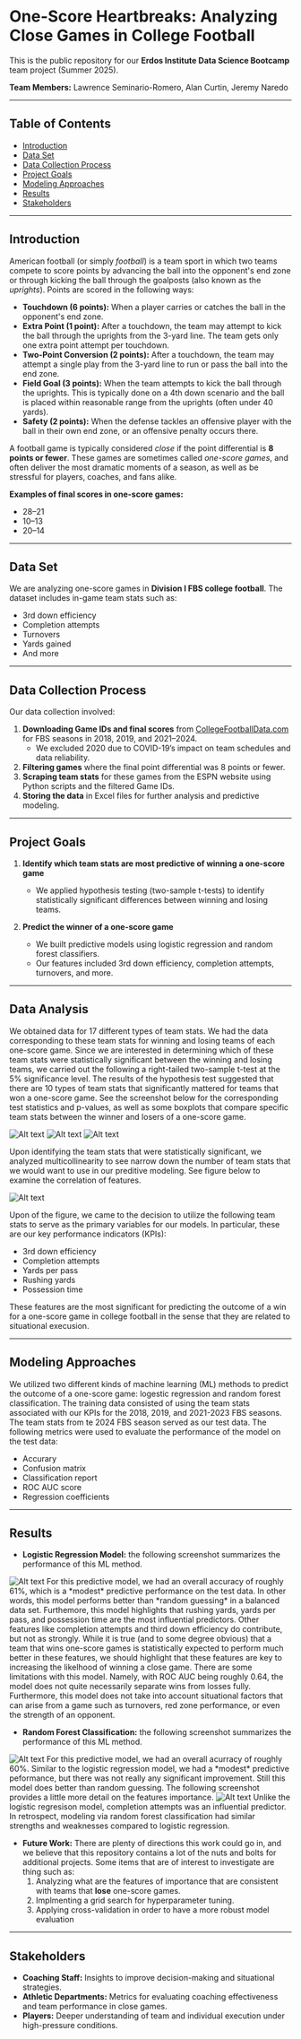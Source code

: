# One-Score Heartbreaks: Analyzing Close Games in College Football

This is the public repository for our **Erdos Institute Data Science Bootcamp** team project (Summer 2025).

**Team Members:** Lawrence Seminario-Romero, Alan Curtin, Jeremy Naredo  

---

## Table of Contents  
- [Introduction](#introduction)  
- [Data Set](#data-set)  
- [Data Collection Process](#data-collection-process)  
- [Project Goals](#project-goals)  
- [Modeling Approaches](#modeling-approaches)
- [Results](#results) 
- [Stakeholders](#stakeholders)  

---

## Introduction
American football (or simply *football*) is a team sport in which two teams compete to score points by advancing the ball into the opponent's end zone or through kicking the ball through the goalposts (also known as the *uprights*). Points are scored in the following ways:
- **Touchdown (6 points):** When a player carries or catches the ball in the opponent's end zone.
- **Extra Point (1 point):** After a touchdown, the team may attempt to kick the ball through the uprights from the 3-yard line. The team gets only one extra point attempt per touchdown. 
- **Two-Point Conversion (2 points):** After a touchdown, the team may attempt a single play from the 3-yard line to run or pass the ball into the end zone.
- **Field Goal (3 points):** When the team attempts to kick the ball through the uprights. This is typically done on a 4th down scenario and the ball is placed within reasonable range from the uprights (often under 40 yards).
- **Safety (2 points):** When the defense tackles an offensive player with the ball in their own end zone, or an offensive penalty occurs there.

A football game is typically considered *close* if the point differential is **8 points or fewer**. These games are sometimes called *one-score games*, and often deliver the most dramatic moments of a season, as well as be stressful for players, coaches, and fans alike.

**Examples of final scores in one-score games:**
- 28–21  
- 10–13  
- 20–14  

---

## Data Set

We are analyzing one-score games in **Division I FBS college football**. The dataset includes in-game team stats such as:
- 3rd down efficiency  
- Completion attempts  
- Turnovers  
- Yards gained  
- And more  

---

## Data Collection Process

Our data collection involved:
1. **Downloading Game IDs and final scores** from [CollegeFootballData.com](https://collegefootballdata.com/) for FBS seasons in 2018, 2019, and 2021–2024.  
   - We excluded 2020 due to COVID-19’s impact on team schedules and data reliability.
2. **Filtering games** where the final point differential was 8 points or fewer.
3. **Scraping team stats** for these games from the ESPN website using Python scripts and the filtered Game IDs.
4. **Storing the data** in Excel files for further analysis and predictive modeling.

---

## Project Goals

1. **Identify which team stats are most predictive of winning a one-score game**  
   - We applied hypothesis testing (two-sample t-tests) to identify statistically significant differences between winning and losing teams.

2. **Predict the winner of a one-score game**  
   - We built predictive models using logistic regression and random forest classifiers.
   - Our features included 3rd down efficiency, completion attempts, turnovers, and more.

---

## Data Analysis
We obtained data for 17 different types of team stats. We had the data corresponding to these team stats for winning and losing teams of each one-score game. Since we are interested in determining which of these team stats were statistically significant between the winning and losing teams, we carried out the following a right-tailed two-sample t-test at the 5% significance level. The results of the hypothesis test suggested that there are 10 types of team stats that significantly mattered for teams that won a one-score game. See the screenshot below for the corresponding test statistics and p-values, as well as some boxplots that compare specific team stats between the winner and losers of a one-score game.

<img alt="Alt text" src="Data Science Slides Pic 2.png">

<img alt="Alt text" src="Data Science Slides Pic 5.png">

<img alt="Alt text" src="Data Seicne Slides Pic 7.png">

Upon identifying the team stats that were statistically significant, we analyzed multicollinearity to see narrow down the number of team stats that we would want to use in our preditive modeling. See figure below to examine the correlation of features.

<img alt="Alt text" src="Data Science Slides Pic 3.png">

Upon of the figure, we came to the decision to utilize the following team stats to serve as the primary variables for our models. In particular, these are our key performance indicators (KPIs):
- 3rd down efficiency
- Completion attempts
- Yards per pass
- Rushing yards
- Possession time

These features are the most significant for predicting the outcome of a win for a one-score game in college football in the sense that they are related to situational execusion. 

---

## Modeling Approaches

We utilized two different kinds of machine learning (ML) methods to predict the outcome of a one-score game: logestic regression and random forest classification. The training data consisted of using the team stats associated with our KPIs for the 2018, 2019, and 2021-2023 FBS seasons. The team stats from te 2024 FBS season served as our test data. The following metrics were used to evaluate the performance of the model on the test data:
- Accurary
- Confusion matrix
- Classification report
- ROC AUC score
- Regression coefficients

---

## Results
- **Logistic Regression Model:** the following screenshot summarizes the performance of this ML method.
<img alt="Alt text" src="Data Science Slides Pic 4.png">
For this predictive model, we had an overall accuracy of roughly 61%, which is a *modest* predictive performance on the test data. In other words, this model performs better than *random guessing* in a balanced data set. Furthemore, this model highlights that rushing yards, yards per pass, and possession time are the most influential predictors. Other features like completion attempts and third down efficiency do contribute, but not as strongly. While it is true (and to some degree obvious) that a team that wins one-score games is statistically expected to perform much better in these features, we should highlight that these features are key to increasing the likelhood of winning a close game. There are some limitations with this model. Namely, with ROC AUC being roughly 0.64, the model does not quite necessarily separate wins from losses fully. Furthermore, this model does not take into account situational factors that can arise from a game such as turnovers, red zone performance, or even the strength of an opponent.

- **Random Forest Classification:** the following screenshot summarizes the performance of this ML method.
<img alt="Alt text" src="Data Science Slides Pic 7.png">
For this predictive model, we had an overall acurracy of roughly 60%. Similar to the logistic regression model, we had a *modest* predictive peformance, but there was not really any significant improvement. Still this model does better than random guessing. The following screenshot provides a little more detail on the features importance.
<img alt="Alt text" src="Data Science Slides Pic 8.png">
Unlike the logistic regresison model, completion attempts was an influential predictor. In retrospect, modeling via random forest classification had similar strengths and weaknesses compared to logistic regression. 

- **Future Work:** There are plenty of directions this work could go in, and we believe that this repository contains a lot of the nuts and bolts for additional projects. Some items that are of interest to investigate are thing such as:
  1. Analyzing what are the features of importance that are consistent with teams that **lose** one-score games.
  2. Implmenting a grid search for hyperparameter tuning.
  3. Applying cross-validation in order to have a more robust model evaluation

---

## Stakeholders

- **Coaching Staff:** Insights to improve decision-making and situational strategies.  
- **Athletic Departments:** Metrics for evaluating coaching effectiveness and team performance in close games.  
- **Players:** Deeper understanding of team and individual execution under high-pressure conditions.  
